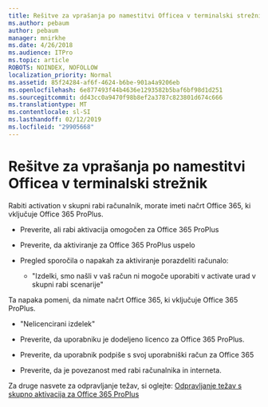 ```yaml
---
title: Rešitve za vprašanja po namestitvi Officea v terminalski strežnik
ms.author: pebaum
author: pebaum
manager: mnirkhe
ms.date: 4/26/2018
ms.audience: ITPro
ms.topic: article
ROBOTS: NOINDEX, NOFOLLOW
localization_priority: Normal
ms.assetid: 85f24284-af6f-4624-b6be-901a4a9206eb
ms.openlocfilehash: 6e877493f44b4636e1293582b5baf6bf98d1d251
ms.sourcegitcommit: dd43cc0a9470f98b8ef2a3787c823801d674c666
ms.translationtype: MT
ms.contentlocale: sl-SI
ms.lasthandoff: 02/12/2019
ms.locfileid: "29905668"
---
```

# <a name="solutions-for-issues-around-installing-office-on-a-terminal-server"></a>Rešitve za vprašanja po namestitvi Officea v terminalski strežnik

Rabiti activation v skupni rabi računalnik, morate imeti načrt Office 365, ki vključuje Office 365 ProPlus.
  
- Preverite, ali rabi aktivacija omogočen za Office 365 ProPlus
    
- Preverite, da aktiviranje za Office 365 ProPlus uspelo
    
- Pregled sporočila o napakah za aktiviranje porazdeliti računalo:
    
  - "Izdelki, smo našli v vaš račun ni mogoče uporabiti v activate urad v skupni rabi scenarije"
  
Ta napaka pomeni, da nimate načrt Office 365, ki vključuje Office 365 ProPlus.
    
  - "Nelicencirani izdelek"
    
  - Preverite, da uporabniku je dodeljeno licenco za Office 365 ProPlus.
    
  - Preverite, da uporabnik podpiše s svoj uporabniški račun za Office 365
    
  - Preverite, da je povezanost med rabi računalnika in interneta.
    
Za druge nasvete za odpravljanje težav, si oglejte: [Odpravljanje težav s skupno aktivacija za Office 365 ProPlus](https://docs.microsoft.com/DeployOffice/troubleshoot-issues-with-shared-computer-activation-for-office-365-proplus)
  

